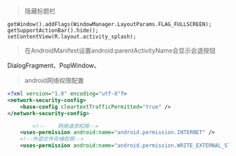 > 隐藏标题栏 
```
getWindow().addFlags(WindowManager.LayoutParams.FLAG_FULLSCREEN);
getSupportActionBar().hide();
setContentView(R.layout.activity_splash);
```

> 在AndroidManifest设置android:parentActivityName会显示会退按钮

DialogFragment、PopWindow、



>android网络权限配置

```xml
<?xml version="1.0" encoding="utf-8"?>
<network-security-config>
    <base-config cleartextTrafficPermitted="true" />
</network-security-config>

		<!--    网络请求权限-->
    <uses-permission android:name="android.permission.INTERNET" />
    <!--外部文件存储权限-->
    <uses-permission android:name="android.permission.WRITE_EXTERNAL_STORAGE"/>
```